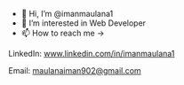 - 👋 Hi, I’m @imanmaulana1
- 👀 I’m interested in Web Developer 
- 📫 How to reach me ->

LinkedIn: www.linkedin.com/in/imanmaulana1

Email: maulanaiman902@gmail.com


<!---
imanmaulana1/imanmaulana1 is a ✨ special ✨ repository because its `README.md` (this file) appears on your GitHub profile.
You can click the Preview link to take a look at your changes.
--->

